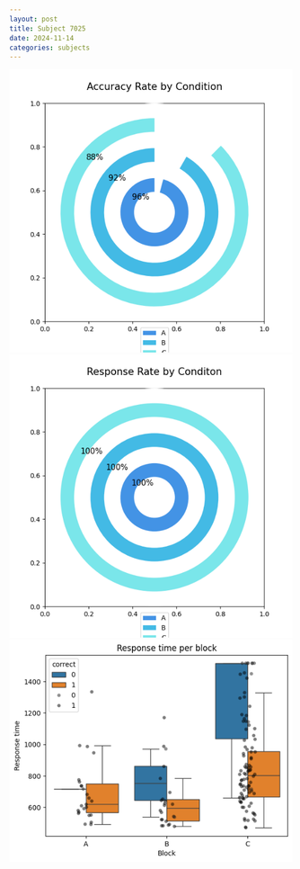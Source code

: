 ```yaml
---
layout: post
title: Subject 7025
date: 2024-11-14
categories: subjects
---
```


![](data/7025/run-8/7025_accuracy_rate.png)
![](data/7025/run-8/7025_response_rate.png)
![](data/7025/run-8/7025_rt.png)
